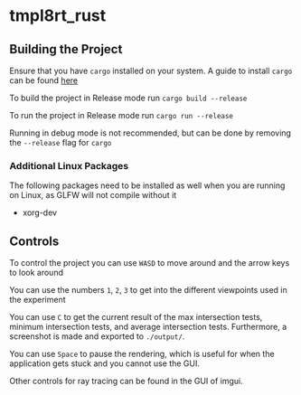 # tmpl8rt_rust

## Building the Project
Ensure that you have `cargo` installed on your system. A guide to install `cargo` can be found [here](https://doc.rust-lang.org/cargo/getting-started/installation.html)

To build the project in Release mode run `cargo build --release`

To run the project in Release mode run `cargo run --release`

Running in debug mode is not recommended, but can be done by removing the `--release` flag for `cargo`

### Additional Linux Packages
The following packages need to be installed as well when you are running on Linux, as GLFW will not compile without it
- xorg-dev

## Controls
To control the project you can use `WASD` to move around and the arrow keys to look around

You can use the numbers `1`, `2`, `3` to get into the different viewpoints used in the experiment

You can use `C` to get the current result of the max intersection tests, minimum intersection tests, and average intersection tests. Furthermore, a screenshot is made and exported to `./output/`.

You can use `Space` to pause the rendering, which is useful for when the application gets stuck and you cannot use the GUI.

Other controls for ray tracing can be found in the GUI of imgui.
